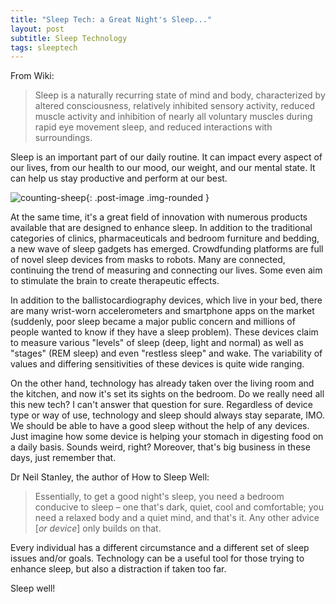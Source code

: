 ```yaml
---
title: "Sleep Tech: a Great Night's Sleep..."
layout: post
subtitle: Sleep Technology
tags: sleeptech
---
```

From Wiki:
> Sleep is a naturally recurring state of mind and body, characterized by altered consciousness, relatively inhibited sensory activity, reduced muscle activity and inhibition of nearly all voluntary muscles during rapid eye movement sleep, and reduced interactions with surroundings.

Sleep is an important part of our daily routine. It can impact every aspect of our lives, from our health to our mood, our weight, and our mental state. It can help us stay productive and perform at our best.

![counting-sheep](/images/2020-01-05-sleep-tech.jpg){: .post-image .img-rounded }

At the same time, it's a great field of innovation with numerous products available that are designed to enhance sleep. In addition to the traditional categories of clinics, pharmaceuticals and bedroom furniture and bedding, a new wave of sleep gadgets has emerged. Crowdfunding platforms are full of novel sleep devices from masks to robots. Many are connected, continuing the trend of measuring and connecting our lives. Some even aim to stimulate the brain to create therapeutic effects.

In addition to the ballistocardiography devices, which live in your bed, there are many wrist-worn accelerometers and smartphone apps on the market (suddenly, poor sleep became a major public concern and millions of people wanted to know if they have a sleep problem). These devices claim to measure various "levels" of sleep (deep, light and normal) as well as "stages" (REM sleep) and even "restless sleep" and wake. The variability of values and differing sensitivities of these devices is quite wide ranging.

On the other hand, technology has already taken over the living room and the kitchen, and now it's set its sights on the bedroom. Do we really need all this new tech? I can't answer that question for sure. Regardless of device type or way of use, technology and sleep should always stay separate, IMO. We should be able to have a good sleep without the help of any devices. Just imagine how some device is helping your stomach in digesting food on a daily basis. Sounds weird, right? Moreover, that's big business in these days, just remember that.

Dr Neil Stanley, the author of How to Sleep Well:
> Essentially, to get a good night's sleep, you need a bedroom conducive to sleep – one that's dark, quiet, cool and comfortable; you need a relaxed body and a quiet mind, and that's it. Any other advice [*or device*] only builds on that.

Every individual has a different circumstance and a different set of sleep issues and/or goals. Technology can be a useful tool for those trying to enhance sleep, but also a distraction if taken too far.

Sleep well!
